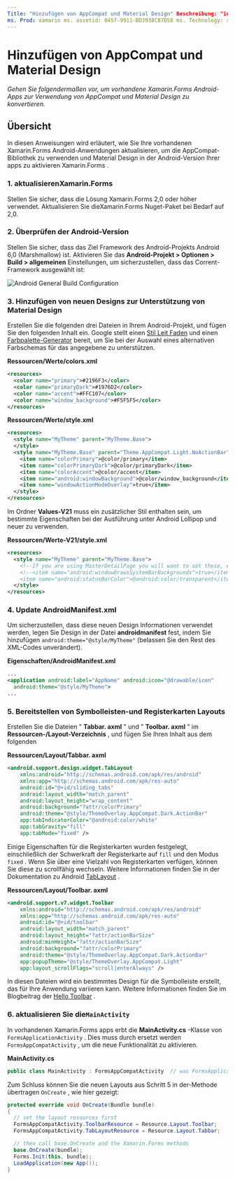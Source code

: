 ```yaml
---
Title: "Hinzufügen von AppCompat und Material Design" Beschreibung: "in diesem Artikel wird erläutert, wie vorhandene Xamarin.Forms Android-Apps für die Verwendung von AppCompat und Material Design konvertiert werden."
ms. Prod: xamarin ms. assetid: 045f-9911-BD3938C87D58 ms. Technology: xamarin-Forms Author: davidbritch ms. Author: dabritch ms. Date: 06/27/2017 NO-LOC: [ Xamarin.Forms , Xamarin.Essentials ]
---
```


# <a name="adding-appcompat-and-material-design"></a>Hinzufügen von AppCompat und Material Design

_Gehen Sie folgendermaßen vor, um vorhandene Xamarin.Forms Android-Apps zur Verwendung von AppCompat und Material Design zu konvertieren._

<!-- source https://gist.github.com/jassmith/a3b2a543f99126782936
https://blog.xamarin.com/material-design-for-your-xamarin-forms-android-apps/ -->

## <a name="overview"></a>Übersicht

In diesen Anweisungen wird erläutert, wie Sie Ihre vorhandenen Xamarin.Forms Android-Anwendungen aktualisieren, um die AppCompat-Bibliothek zu verwenden und Material Design in der Android-Version Ihrer apps zu aktivieren Xamarin.Forms .

### <a name="1-update-xamarinforms"></a>1. aktualisierenXamarin.Forms

Stellen Sie sicher, dass die Lösung Xamarin.Forms 2,0 oder höher verwendet. Aktualisieren Sie dieXamarin.Forms
  Nuget-Paket bei Bedarf auf 2,0.

### <a name="2-check-android-version"></a>2. Überprüfen der Android-Version

Stellen Sie sicher, dass das Ziel Framework des Android-Projekts Android 6,0 (Marshmallow) ist. Aktivieren Sie das **Android-Projekt > Optionen > Build > allgemeinen** Einstellungen, um sicherzustellen, dass das Corrent-Framework ausgewählt ist:

 ![](appcompat-images/target-android-6-sml.png "Android General Build Configuration")

### <a name="3-add-new-themes-to-support-material-design"></a>3. Hinzufügen von neuen Designs zur Unterstützung von Material Design

Erstellen Sie die folgenden drei Dateien in Ihrem Android-Projekt, und fügen Sie den folgenden Inhalt ein. Google stellt einen [Stil Leit Faden](https://www.google.com/design/spec/style/color.html#color-color-palette) und einen [Farbpalette-Generator](https://www.materialpalette.com/) bereit, um Sie bei der Auswahl eines alternativen Farbschemas für das angegebene zu unterstützen.

**Ressourcen/Werte/colors.xml**

```xml
<resources>
  <color name="primary">#2196F3</color>
  <color name="primaryDark">#1976D2</color>
  <color name="accent">#FFC107</color>
  <color name="window_background">#F5F5F5</color>
</resources>
```

**Ressourcen/Werte/style.xml**

```xml
<resources>
  <style name="MyTheme" parent="MyTheme.Base">
  </style>
  <style name="MyTheme.Base" parent="Theme.AppCompat.Light.NoActionBar">
    <item name="colorPrimary">@color/primary</item>
    <item name="colorPrimaryDark">@color/primaryDark</item>
    <item name="colorAccent">@color/accent</item>
    <item name="android:windowBackground">@color/window_background</item>
    <item name="windowActionModeOverlay">true</item>
  </style>
</resources>
```

Im Ordner **Values-V21** muss ein zusätzlicher Stil enthalten sein, um bestimmte Eigenschaften bei der Ausführung unter Android Lollipop und neuer zu verwenden.

**Ressourcen/Werte-V21/style.xml**

```xml
<resources>
  <style name="MyTheme" parent="MyTheme.Base">
    <!--If you are using MasterDetailPage you will want to set these, else you can leave them out-->
    <!--<item name="android:windowDrawsSystemBarBackgrounds">true</item>
    <item name="android:statusBarColor">@android:color/transparent</item>-->
  </style>
</resources>
```

### <a name="4-update-androidmanifestxml"></a>4. Update AndroidManifest.xml

Um sicherzustellen, dass diese neuen Design Informationen verwendet werden, legen Sie Design in der Datei **androidmanifest** fest, indem Sie hinzufügen `android:theme="@style/MyTheme"` (belassen Sie den Rest des XML-Codes unverändert).

**Eigenschaften/AndroidManifest.xml**

```xml
...
<application android:label="AppName" android:icon="@drawable/icon"
  android:theme="@style/MyTheme">
...
```

### <a name="5-provide-toolbar-and-tab-layouts"></a>5. Bereitstellen von Symbolleisten-und Registerkarten Layouts

Erstellen Sie die Dateien " **Tabbar. axml** " und " **Toolbar. axml** " im **Ressourcen-/Layout-Verzeichnis** , und fügen Sie Ihren Inhalt aus dem folgenden

**Ressourcen/Layout/Tabbar. axml**

```xml
<android.support.design.widget.TabLayout
    xmlns:android="http://schemas.android.com/apk/res/android"
    xmlns:app="http://schemas.android.com/apk/res-auto"
    android:id="@+id/sliding_tabs"
    android:layout_width="match_parent"
    android:layout_height="wrap_content"
    android:background="?attr/colorPrimary"
    android:theme="@style/ThemeOverlay.AppCompat.Dark.ActionBar"
    app:tabIndicatorColor="@android:color/white"
    app:tabGravity="fill"
    app:tabMode="fixed" />
```

Einige Eigenschaften für die Registerkarten wurden festgelegt, einschließlich der Schwerkraft der Registerkarte auf `fill` und den Modus `fixed` .
Wenn Sie über eine Vielzahl von Registerkarten verfügen, können Sie diese zu scrollfähig wechseln. Weitere Informationen finden Sie in der Dokumentation zu Android [TabLayout](https://developer.android.com/reference/android/support/design/widget/TabLayout.html) .

**Ressourcen/Layout/Toolbar. axml**

```xml
<android.support.v7.widget.Toolbar
    xmlns:android="http://schemas.android.com/apk/res/android"
    xmlns:app="http://schemas.android.com/apk/res-auto"
    android:id="@+id/toolbar"
    android:layout_width="match_parent"
    android:layout_height="?attr/actionBarSize"
    android:minHeight="?attr/actionBarSize"
    android:background="?attr/colorPrimary"
    android:theme="@style/ThemeOverlay.AppCompat.Dark.ActionBar"
    app:popupTheme="@style/ThemeOverlay.AppCompat.Light"
    app:layout_scrollFlags="scroll|enterAlways" />
```

In diesen Dateien wird ein bestimmtes Design für die Symbolleiste erstellt, das für Ihre Anwendung variieren kann.
Weitere Informationen finden Sie im Blogbeitrag der [Hello Toolbar](https://blog.xamarin.com/android-tips-hello-toolbar-goodbye-action-bar/) .

### <a name="6-update-the-mainactivity"></a>6. aktualisieren Sie die`MainActivity`

In vorhandenen Xamarin.Forms apps erbt die **MainActivity.cs** -Klasse von `FormsApplicationActivity` . Dies muss durch ersetzt werden `FormsAppCompatActivity` , um die neue Funktionalität zu aktivieren.

**MainActivity.cs**

```csharp
public class MainActivity : FormsAppCompatActivity  // was FormsApplicationActivity
```

Zum Schluss können Sie die neuen Layouts aus Schritt 5 in der-Methode übertragen `OnCreate` , wie hier gezeigt:

```csharp
protected override void OnCreate(Bundle bundle)
{
  // set the layout resources first
  FormsAppCompatActivity.ToolbarResource = Resource.Layout.Toolbar;
  FormsAppCompatActivity.TabLayoutResource = Resource.Layout.Tabbar;

  // then call base.OnCreate and the Xamarin.Forms methods
  base.OnCreate(bundle);
  Forms.Init(this, bundle);
  LoadApplication(new App());
}
```
